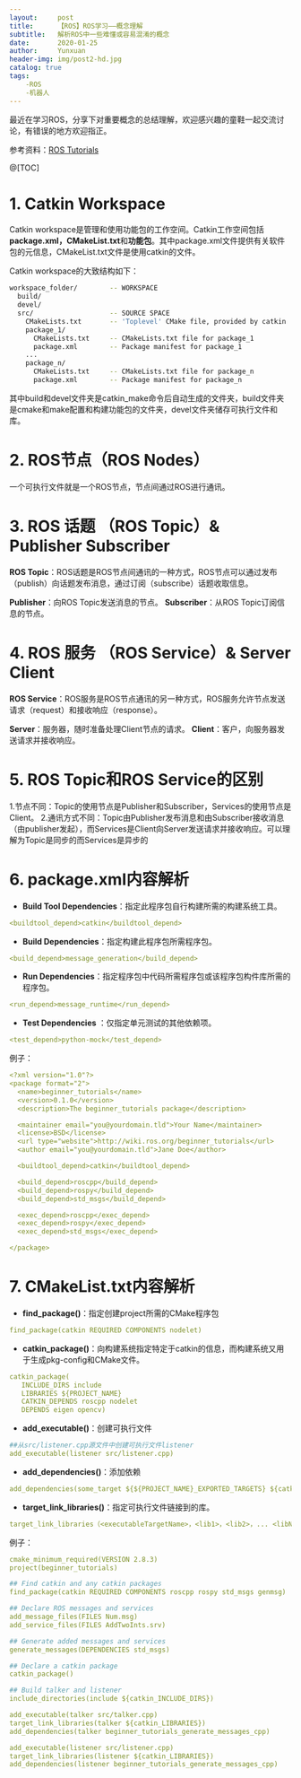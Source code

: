 ```yaml
---
layout:     post
title:      【ROS】ROS学习——概念理解
subtitle:   解析ROS中一些难懂或容易混淆的概念
date:       2020-01-25
author:     Yunxuan
header-img: img/post2-hd.jpg
catalog: true
tags: 
    -ROS
    -机器人
---
```


最近在学习ROS，分享下对重要概念的总结理解，欢迎感兴趣的童鞋一起交流讨论，有错误的地方欢迎指正。

参考资料：[ROS Tutorials](http://wiki.ros.org/ROS/Tutorials/)

@[TOC]
# 1. Catkin Workspace
Catkin workspace是管理和使用功能包的工作空间。Catkin工作空间包括**package.xml，CMakeList.txt**和**功能包**。其中package.xml文件提供有关软件包的元信息，CMakeList.txt文件是使用catkin的文件。

Catkin workspace的大致结构如下：

```bash
workspace_folder/        -- WORKSPACE
  build/
  devel/
  src/                   -- SOURCE SPACE
    CMakeLists.txt       -- 'Toplevel' CMake file, provided by catkin
    package_1/
      CMakeLists.txt     -- CMakeLists.txt file for package_1
      package.xml        -- Package manifest for package_1
    ...
    package_n/
      CMakeLists.txt     -- CMakeLists.txt file for package_n
      package.xml        -- Package manifest for package_n
```
其中build和devel文件夹是catkin_make命令后自动生成的文件夹，build文件夹是cmake和make配置和构建功能包的文件夹，devel文件夹储存可执行文件和库。

# 2. ROS节点（ROS Nodes）
一个可执行文件就是一个ROS节点，节点间通过ROS进行通讯。

# 3. ROS 话题 （ROS Topic）& Publisher    Subscriber
**ROS Topic**：ROS话题是ROS节点间通讯的一种方式，ROS节点可以通过发布（publish）向话题发布消息，通过订阅（subscribe）话题收取信息。

**Publisher**：向ROS Topic发送消息的节点。
**Subscriber**：从ROS Topic订阅信息的节点。

# 4. ROS 服务 （ROS Service）& Server Client
**ROS Service**：ROS服务是ROS节点通讯的另一种方式，ROS服务允许节点发送请求（request）和接收响应（response）。

**Server**：服务器，随时准备处理Client节点的请求。
**Client**：客户，向服务器发送请求并接收响应。

# 5. ROS Topic和ROS Service的区别
1.节点不同：Topic的使用节点是Publisher和Subscriber，Services的使用节点是Client。
2.通讯方式不同：Topic由Publisher发布消息和由Subscriber接收消息（由publisher发起），而Services是Client向Server发送请求并接收响应。可以理解为Topic是同步的而Services是异步的

# 6. package.xml内容解析

 - **Build Tool Dependencies**：指定此程序包自行构建所需的构建系统工具。
```yaml
<buildtool_depend>catkin</buildtool_depend>
```

- **Build Dependencies**：指定构建此程序包所需程序包。
```yaml
<build_depend>message_generation</build_depend>
```

- **Run Dependencies**：指定程序包中代码所需程序包或该程序包构件库所需的程序包。
```yaml
<run_depend>message_runtime</run_depend>
```

- **Test Dependencies** ：仅指定单元测试的其他依赖项。
```yaml
<test_depend>python-mock</test_depend>
```
例子：

```yaml
<?xml version="1.0"?>
<package format="2">
  <name>beginner_tutorials</name>
  <version>0.1.0</version>
  <description>The beginner_tutorials package</description>

  <maintainer email="you@yourdomain.tld">Your Name</maintainer>
  <license>BSD</license>
  <url type="website">http://wiki.ros.org/beginner_tutorials</url>
  <author email="you@yourdomain.tld">Jane Doe</author>

  <buildtool_depend>catkin</buildtool_depend>

  <build_depend>roscpp</build_depend>
  <build_depend>rospy</build_depend>
  <build_depend>std_msgs</build_depend>

  <exec_depend>roscpp</exec_depend>
  <exec_depend>rospy</exec_depend>
  <exec_depend>std_msgs</exec_depend>

</package>
```

# 7. CMakeList.txt内容解析
- **find_package()**：指定创建project所需的CMake程序包

```yaml
find_package(catkin REQUIRED COMPONENTS nodelet)
```

- **catkin_package()**：向构建系统指定特定于catkin的信息，而构建系统又用于生成pkg-config和CMake文件。

```yaml
catkin_package(
   INCLUDE_DIRS include
   LIBRARIES ${PROJECT_NAME}
   CATKIN_DEPENDS roscpp nodelet
   DEPENDS eigen opencv)
```
- **add_executable()**：创建可执行文件

```yaml
##从src/listener.cpp源文件中创建可执行文件listener
add_executable(listener src/listener.cpp)
```
- **add_dependencies()**：添加依赖

```yaml
add_dependencies(some_target ${${PROJECT_NAME}_EXPORTED_TARGETS} ${catkin_EXPORTED_TARGETS})
```

- **target_link_libraries()**：指定可执行文件链接到的库。

```yaml
target_link_libraries（<executableTargetName>，<lib1>，<lib2>，... <libN>）
```
例子：

```yaml
cmake_minimum_required(VERSION 2.8.3)
project(beginner_tutorials)

## Find catkin and any catkin packages
find_package(catkin REQUIRED COMPONENTS roscpp rospy std_msgs genmsg)

## Declare ROS messages and services
add_message_files(FILES Num.msg)
add_service_files(FILES AddTwoInts.srv)

## Generate added messages and services
generate_messages(DEPENDENCIES std_msgs)

## Declare a catkin package
catkin_package()

## Build talker and listener
include_directories(include ${catkin_INCLUDE_DIRS})

add_executable(talker src/talker.cpp)
target_link_libraries(talker ${catkin_LIBRARIES})
add_dependencies(talker beginner_tutorials_generate_messages_cpp)

add_executable(listener src/listener.cpp)
target_link_libraries(listener ${catkin_LIBRARIES})
add_dependencies(listener beginner_tutorials_generate_messages_cpp)
```
